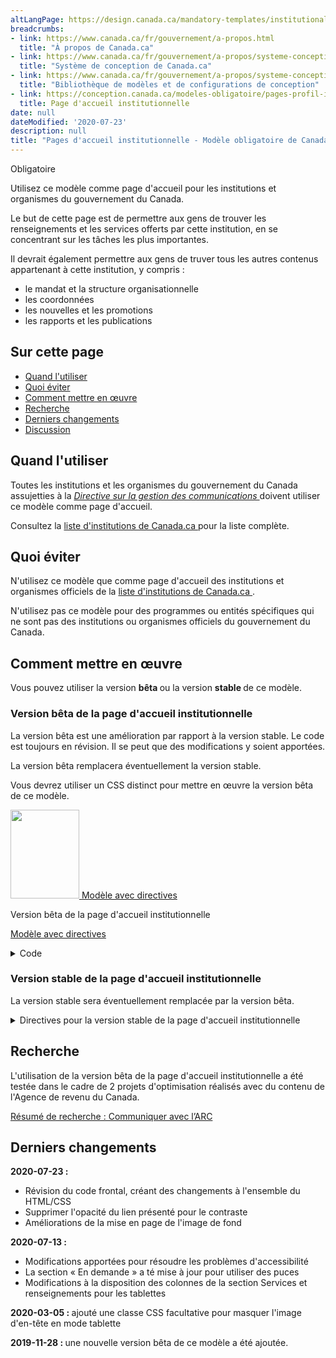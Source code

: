 ```yaml
---
altLangPage: https://design.canada.ca/mandatory-templates/institutional-profile-pages.html
breadcrumbs:
- link: https://www.canada.ca/fr/gouvernement/a-propos.html
  title: "À propos de Canada.ca"
- link: https://www.canada.ca/fr/gouvernement/a-propos/systeme-conception.html
  title: "Système de conception de Canada.ca"
- link: https://www.canada.ca/fr/gouvernement/a-propos/systeme-conception/bibliotheque-modeles.html
  title: "Bibliothèque de modèles et de configurations de conception"
- link: https://conception.canada.ca/modeles-obligatoire/pages-profil-institutionnel.html
  title: Page d'accueil institutionnelle
date: null
dateModified: '2020-07-23'
description: null
title: "Pages d'accueil institutionnelle - Modèle obligatoire de Canada.ca"
---
```






<p>
 <span class="label label-danger">
  Obligatoire
 </span>
</p>

<p>
 Utilisez ce modèle comme page d'accueil pour les institutions et organismes du gouvernement du Canada.
</p>

<p>
 Le but de cette page est de permettre aux gens de trouver les renseignements et les services offerts par cette institution, en se concentrant sur les tâches les plus importantes.
</p>

<p>
 Il devrait également permettre aux gens de truver tous les autres contenus appartenant à cette institution, y compris :
</p>

<ul>
 <li>
  le mandat et la structure organisationnelle
 </li>
 <li>
  les coordonnées
 </li>
 <li>
  les nouvelles et les promotions
 </li>
 <li>
  les rapports et les publications
 </li>
</ul>

<section>
 <h2>
  Sur cette page
 </h2>
 <ul>
  <li>
   <a href="#utiliser">
    Quand l'utiliser
   </a>
  </li>
  <li>
   <a href="#eviter">
    Quoi éviter
   </a>
  </li>
  <li>
   <a href="#comment">
    Comment mettre en œuvre
   </a>
  </li>
  <li>
   <a href="#recherche">
    Recherche
   </a>
  </li>
  <li>
   <a href="#changements">
    Derniers changements
   </a>
  </li>
  <li>
   <a href="#discussion">
    Discussion
   </a>
  </li>
 </ul>
</section>

<section>
 <h2 id="utiliser">
  Quand l'utiliser
 </h2>
 <p>
  Toutes les institutions et les organismes du gouvernement du Canada assujetties à la
  <a href="https://www.tbs-sct.gc.ca/pol/doc-fra.aspx?id=30682">
   <cite>
    Directive sur la gestion des communications
   </cite>
  </a>
  doivent utiliser ce modèle comme page d'accueil.
 </p>
 <p>
  Consultez la
  <a href="https://www.canada.ca/fr/gouvernement/a-propos/systeme-conception/liste-institutions.html">
   liste d'institutions de Canada.ca
  </a>
  pour la liste complète.
 </p>
</section>

<section>
 <h2 id="eviter">
  Quoi éviter
 </h2>
 <p>
  N'utilisez ce modèle que comme page d'accueil des institutions et organismes officiels de la
  <a href="https://www.canada.ca/fr/gouvernement/a-propos/systeme-conception/liste-institutions.html">
   liste d'institutions de Canada.ca
  </a>
  .
 </p>
 <p>
  N'utilisez pas ce modèle pour des programmes ou entités spécifiques qui ne sont pas des institutions ou organismes officiels du gouvernement du Canada.
 </p>
</section>

<section>
 <h2 id="comment">
  Comment mettre en œuvre
 </h2>
</section>

<section>
 <p>
  Vous pouvez utiliser la version
  <strong>
   bêta
  </strong>
  ou la version
  <strong>
   stable
  </strong>
  de ce modèle.
 </p>
 <h3>
  Version bêta de la page d'accueil institutionnelle
 </h3>
 <p>
  La version bêta est une amélioration par rapport à la version stable. Le code est toujours en révision. Il se peut que des modifications y soient apportées.
 </p>
 <p>
  La version bêta remplacera éventuellement la version stable.
 </p>
 <p>
  Vous devrez utiliser un CSS distinct pour mettre en œuvre la version bêta de ce modèle.
 </p>
 <div class="row mrgn-tp-lg mrgn-bttm-lg">
  <div class="col-xs-10 col-md-8 col-lg-8">
   <div class="gc-dwnld">
    <div class="row">
     <div class="col-xs-10 col-sm-3 col-lg-2">
      <p>
       <a class="gc-dwnld-lnk" href="../mise-en-page/accueil-institution-directives.html">
        <img alt="" class="thumbnail gc-dwnld-img" height="142" src="../images/ip-img-fr-cropped.png" width="110"/>
        <span class="wb-inv">
         Modèle avec directives
        </span>
       </a>
      </p>
     </div>
     <div class="col-xs-12 col-sm-9 col-lg-10">
      <p class="mrgn-tp-md lead">
       Version bêta de la page d'accueil institutionnelle
      </p>
      <p>
       <a class="btn btn-call-to-action" href="../mise-en-page/accueil-institution-directives.html">
        Modèle avec directives
       </a>
      </p>
     </div>
    </div>
   </div>
  </div>
 </div>
 <details>
  <summary>
   Code
  </summary>
  <span id="code">
  </span>
  <div class="wb-tabs">
   <div class="tabpanels">
    <details id="details-panel1">
     <summary>
      HTML
     </summary>
     <pre>
<code>
&lt;div class="provisional bg-cover bg-right bg-hide-sm bg-hide-xs mrgn-tp-md pb-3" data-bgimg="put your image link here"&gt;
				&lt;div class="container"&gt;
					&lt;div class="row"&gt;
						&lt;div class="col-md-7"&gt;
							&lt;h1 property="name" id="wb-cont"&gt;[Nom de l'institution]&lt;/h1&gt;
							&lt;p&gt;Brève description du mandat de l'institution&lt;/p&gt;
							&lt;a class="provisional btn btn-call-to-action" href="#"&gt;Bouton vers une super-tâche [facultatif]&lt;/a&gt;
						&lt;/div&gt;
						&lt;div class="clearfix"&gt;&lt;/div&gt;
					&lt;/div&gt;
				&lt;/div&gt;
			&lt;/div&gt;
			&lt;section class="provisional gc-featured-lnk"&gt;
				&lt;div class="container"&gt;
					&lt;h2 class="wb-inv"&gt;Lien en vedette&lt;/h2&gt;
					&lt;a class="h5" href="#"&gt;Lien en vedette [facultatif]&lt;/a&gt;
				&lt;/div&gt;
			&lt;/section&gt;
			&lt;section class="provisional most-requested-bullets well well-sm brdr-0"&gt;
				&lt;div class="container"&gt;
					&lt;div class="row"&gt;
						&lt;div class="pddng-r-0 col-md-2"&gt;
							&lt;h2 class="mrgn-tp-md"&gt;En demande&lt;/h2&gt;
						&lt;/div&gt;
						&lt;div class="col-md-10"&gt;
							&lt;ul class="wb-eqht mrgn-tp-md mrgn-bttm-md colcount-md-2"&gt;
								&lt;li&gt;&lt;a href="#"&gt;[Lien vers une tâche principale]&lt;/a&gt;&lt;/li&gt;
								&lt;li&gt;&lt;a href="#"&gt;[Lien vers une tâche principale]&lt;/a&gt;&lt;/li&gt;
								&lt;li&gt;&lt;a href="#"&gt;[Lien vers une tâche principale]&lt;/a&gt;&lt;/li&gt;
								&lt;li&gt;&lt;a href="#"&gt;[Lien vers une tâche principale]&lt;/a&gt;&lt;/li&gt;
								&lt;li&gt;&lt;a href="#"&gt;[Lien vers une tâche principale]&lt;/a&gt;&lt;/li&gt;
								&lt;li&gt;&lt;a href="#"&gt;[Lien vers une tâche principale]&lt;/a&gt;&lt;/li&gt;
							&lt;/ul&gt;
						&lt;/div&gt;
					&lt;/div&gt;
				&lt;/div&gt;
			&lt;/section&gt;
			&lt;section class="gc-srvinfo col-md-12 mrgn-bttm-lg"&gt;
				&lt;div class="container"&gt;
					&lt;div class="row"&gt;
						&lt;h2 class="wb-inv"&gt;Services et renseignements&lt;/h2&gt;
						&lt;div class="wb-eqht"&gt;
							&lt;div class="col-lg-4 col-md-6"&gt;
								&lt;h3&gt;&lt;a href="#"&gt;[Texte de l'hyperlien]&lt;/a&gt;&lt;/h3&gt;
								&lt;p&gt;Utilisez une formulation basée sur l'action, ou faites simplement une les des mots-clés qui résument les renseignements disponibles ou des tâches pouvant être accomplies sur la page liée.&lt;/p&gt;
							&lt;/div&gt;
							&lt;div class="col-lg-4 col-md-6"&gt;
								&lt;h3&gt;&lt;a href="#"&gt;[Texte de l'hyperlien]&lt;/a&gt;&lt;/h3&gt;
								&lt;p&gt;Utilisez une formulation basée sur l'action, ou faites simplement une les des mots-clés qui résument les renseignements disponibles ou des tâches pouvant être accomplies sur la page liée.&lt;/p&gt;
							&lt;/div&gt;
							&lt;div class="col-lg-4 col-md-6"&gt;
								&lt;h3&gt;&lt;a href="#"&gt;[Texte de l'hyperlien]&lt;/a&gt;&lt;/h3&gt;
								&lt;p&gt;Utilisez une formulation basée sur l'action, ou faites simplement une les des mots-clés qui résument les renseignements disponibles ou des tâches pouvant être accomplies sur la page liée.&lt;/p&gt;
							&lt;/div&gt;
							&lt;div class="col-lg-4 col-md-6"&gt;
								&lt;h3&gt;&lt;a href="#"&gt;[Texte de l'hyperlien]&lt;/a&gt;&lt;/h3&gt;
								&lt;p&gt;Utilisez une formulation basée sur l'action, ou faites simplement une les des mots-clés qui résument les renseignements disponibles ou des tâches pouvant être accomplies sur la page liée.&lt;/p&gt;
							&lt;/div&gt;
							&lt;div class="col-lg-4 col-md-6"&gt;
								&lt;h3&gt;&lt;a href="#"&gt;[Texte de l'hyperlien]&lt;/a&gt;&lt;/h3&gt;
								&lt;p&gt;Utilisez une formulation basée sur l'action, ou faites simplement une les des mots-clés qui résument les renseignements disponibles ou des tâches pouvant être accomplies sur la page liée.&lt;/p&gt;
							&lt;/div&gt;
							&lt;div class="col-lg-4 col-md-6"&gt;
								&lt;h3&gt;&lt;a href="#"&gt;[Texte de l'hyperlien]&lt;/a&gt;&lt;/h3&gt;
								&lt;p&gt;Utilisez une formulation basée sur l'action, ou faites simplement une les des mots-clés qui résument les renseignements disponibles ou des tâches pouvant être accomplies sur la page liée.&lt;/p&gt;
							&lt;/div&gt;
							&lt;div class="col-lg-4 col-md-6"&gt;
								&lt;h3&gt;&lt;a href="#"&gt;[Texte de l'hyperlien]&lt;/a&gt;&lt;/h3&gt;
								&lt;p&gt;Utilisez une formulation basée sur l'action, ou faites simplement une les des mots-clés qui résument les renseignements disponibles ou des tâches pouvant être accomplies sur la page liée.&lt;/p&gt;
							&lt;/div&gt;
							&lt;div class="col-lg-4 col-md-6"&gt;
								&lt;h3&gt;&lt;a href="#"&gt;[Texte de l'hyperlien]&lt;/a&gt;&lt;/h3&gt;
								&lt;p&gt;Utilisez une formulation basée sur l'action, ou faites simplement une les des mots-clés qui résument les renseignements disponibles ou des tâches pouvant être accomplies sur la page liée.&lt;/p&gt;
							&lt;/div&gt;
							&lt;div class="col-lg-4 col-md-6"&gt;
								&lt;h3&gt;&lt;a href="#"&gt;[Texte de l'hyperlien]&lt;/a&gt;&lt;/h3&gt;
								&lt;p&gt;Utilisez une formulation basée sur l'action, ou faites simplement une les des mots-clés qui résument les renseignements disponibles ou des tâches pouvant être accomplies sur la page liée.&lt;/p&gt;
							&lt;/div&gt;
							&lt;div class="clearfix"&gt;&lt;/div&gt;
						&lt;/div&gt;
					&lt;/div&gt;
				&lt;/div&gt;
			&lt;/section&gt;
			&lt;div class="clearfix"&gt;&lt;/div&gt;
			&lt;section class="well well-sm brdr-0 mrgn-bttm-0"&gt;
				&lt;div class="container"&gt;
					&lt;div class="wb-eqht"&gt;
						&lt;h2 class="h3 mrgn-tp-md"&gt;Coordonnées&lt;/h2&gt;
						&lt;ul class="provisional list-bld list-unstyled mrgn-tp-lg lst-spcd-2 colcount-md-3"&gt;
							&lt;li&gt;&lt;a href="#"&gt;Communiquer avec [institution]&lt;/a&gt;&lt;/li&gt;
							&lt;li&gt;&lt;a href="#"&gt;[Tâche de contact 2]&lt;/a&gt;&lt;/li&gt;
							&lt;li&gt;&lt;a href="#"&gt;[Tâche de contact 3]&lt;/a&gt;&lt;/li&gt;
						&lt;/ul&gt;
					&lt;/div&gt;
					&lt;div class="row"&gt;
						&lt;section class="col-md-8 pull-left mrgn-bttm-lg"&gt;
							&lt;h2 class="h3 mrgn-tp-md"&gt;À propos de [Institution]&lt;/h2&gt;
							&lt;ul class="provisional list-bld list-unstyled mrgn-tp-lg lst-spcd-2 colcount-md-2"&gt;
								&lt;li&gt;&lt;a href="#"&gt;Mandat&lt;/a&gt;&lt;/li&gt;
								&lt;li&gt;&lt;a href="#"&gt;Structure organisationnelle&lt;/a&gt;&lt;/li&gt;
								&lt;li&gt;&lt;a href="#"&gt;Transparence&lt;/a&gt;&lt;/li&gt;
								&lt;li&gt;&lt;a href="#"&gt;Possibilités d'emploi&lt;/a&gt;&lt;/li&gt;
								&lt;li&gt;&lt;a href="#"&gt;Rapports&lt;/a&gt;&lt;/li&gt;
								&lt;li&gt;&lt;a href="#"&gt;Observation&lt;/a&gt;&lt;/li&gt;
								&lt;li&gt;&lt;a href="#"&gt;Avis de mesure d'exécution&lt;/a&gt;&lt;/li&gt;
								&lt;li&gt;&lt;a href="#"&gt;[Lien institutionnel]&lt;/a&gt;&lt;/li&gt;
								&lt;li&gt;&lt;a href="#"&gt;[Lien institutionnel]&lt;/a&gt;&lt;/li&gt;
								&lt;li&gt;More: &lt;a href="#"&gt;Au sujet de [institution]&lt;/a&gt;&lt;/li&gt;
							&lt;/ul&gt;
						&lt;/section&gt;
						&lt;div class="provisional col-md-4 col-sm-5 pull-right xs-left"&gt;
							&lt;section class="lnkbx"&gt;
								&lt;h2 class="h3"&gt;Ministre&lt;/h2&gt;
								&lt;p&gt;
									&lt;a href="#"&gt;[(L'honorable) prénom et nom de famille]&lt;/a&gt;&lt;br&gt;
									&lt;small&gt;Titre officiel du ministre&lt;/small&gt;
								&lt;/p&gt;
								&lt;p&gt;
									&lt;a href="#"&gt;[(L'honorable) prénom et nom de famille]&lt;/a&gt;&lt;br&gt;
									&lt;small&gt;Titre officiel du ministre&lt;/small&gt;
								&lt;/p&gt;
								&lt;p&gt;
									&lt;a href="#"&gt;[(L'honorable) prénom et nom de famille]&lt;/a&gt;&lt;br&gt;
									&lt;small&gt;Titre officiel du ministre&lt;/small&gt;
								&lt;/p&gt;
							&lt;/section&gt;
							&lt;section class="provisional followus"&gt;
								&lt;h2 class="mrgn-tp-lg h3"&gt;Suivezs&lt;/h2&gt;
								&lt;ul&gt;
									&lt;li&gt;&lt;a href="#" class="facebook" rel="external"&gt;&lt;span class="wb-inv"&gt;Facebook&lt;/span&gt;&lt;/a&gt;&lt;/li&gt;
									&lt;li&gt;&lt;a href="#" class="twitter" rel="external"&gt;&lt;span class="wb-inv"&gt;Twitter&lt;/span&gt;&lt;/a&gt;&lt;/li&gt;
									&lt;li&gt;&lt;a href="#" class="youtube" rel="external"&gt;&lt;span class="wb-inv"&gt;YouTube&lt;/span&gt;&lt;/a&gt;&lt;/li&gt;
									&lt;li&gt;&lt;a href="#" class="linkedin" rel="external"&gt;&lt;span class="wb-inv"&gt;LinkedIn&lt;/span&gt;&lt;/a&gt;&lt;/li&gt;
								&lt;/ul&gt;
							&lt;/section&gt;
						&lt;/div&gt;
						&lt;div class="clearfix"&gt;&lt;/div&gt;
					&lt;/div&gt;
				&lt;/div&gt;
			&lt;/section&gt;
			&lt;div class="container"&gt;
				&lt;div class="row"&gt;
					&lt;section class="col-md-4 wb-feeds limit-3 gc-nws"&gt;
						&lt;h2 class="h3"&gt;Nouvelles&lt;/h2&gt;
						&lt;!-- démonstration de l'apparence - utiliser le flux json le cas échéant --&gt;
						&lt;ul class="feeds-cont list-unstyled lst-spcd feed-active"&gt;
							&lt;li&gt;&lt;a href="#"&gt;[Titre de nouvelle]&lt;/a&gt;&lt;br&gt; &lt;small class="feeds-date"&gt;AAAA-MM-JJ HH:MM&lt;/small&gt;&lt;/li&gt;
							&lt;li&gt;&lt;a href="#"&gt;[Titre de nouvelle]&lt;/a&gt;&lt;br&gt; &lt;small class="feeds-date"&gt;AAAA-MM-JJ HH:MM&lt;/small&gt;&lt;/li&gt;
							&lt;li&gt;&lt;a href="#"&gt;[Titre de nouvelle]&lt;/a&gt;&lt;br&gt; &lt;small class="feeds-date"&gt;AAAA-MM-JJ HH:MM&lt;/small&gt;&lt;/li&gt;
						&lt;/ul&gt;
						&lt;!-- exemple de flux json pour les nouvelles
						&lt;ul class="feeds-cont list-unstyled lst-spcd"&gt;
							&lt;li&gt; &lt;a data-ajax="https://www.canada.ca/content/canadasite/api/nws/fds/en/web-feeds/revenue-agency.json" href="https://www.canada.ca/en/revenue-agency.atom.xml" rel="external"&gt;Canada Revenue Agency news items&lt;/a&gt; &lt;/li&gt;
						&lt;/ul&gt;--&gt;
						&lt;p&gt;En savoir plus :&lt;a href="#" class="admin"&gt;Nouvelles de [Institution]&lt;/a&gt;&lt;/p&gt;
					&lt;/section&gt;
					&lt;section class="col-md-8 gc-prtts"&gt;
						&lt;h2 class="h3"&gt;En vedette&lt;/h2&gt;
						&lt;div class="row wb-eqht gc-srvinfo"&gt;
							&lt;div class="col-sm-6"&gt;
								&lt;div class="well well-sm brdr-rds-0 eqht-trgt"&gt;
									&lt;img class="img-responsive full-width" src="https://wet-boew.github.io/themes-dist/GCWeb/img/360x203.png" alt=""&gt;
									&lt;h3 class="h5"&gt;&lt;a href="#" class="stretched-link"&gt;[Hyperlien de l'élément]&lt;/a&gt;&lt;/h3&gt;
									&lt;p&gt;Brève description de l'élément en vedette.&lt;/p&gt;
								&lt;/div&gt;
							&lt;/div&gt;
							&lt;div class="col-sm-6"&gt;
								&lt;div class="well well-sm brdr-rds-0 eqht-trgt"&gt;
									&lt;img class="img-responsive full-width" src="https://wet-boew.github.io/themes-dist/GCWeb/img/360x203.png" alt=""&gt;
									&lt;h3 class="h5"&gt;&lt;a href="#" class="stretched-link"&gt;[Hyperlien de l'élément]&lt;/a&gt;&lt;/h3&gt;
									&lt;p&gt;Brève description de l'élément en vedette.&lt;/p&gt;
								&lt;/div&gt;
							&lt;/div&gt;
						&lt;/div&gt;
					&lt;/section&gt;
				&lt;/div&gt;
			&lt;/div&gt;</code>
</pre>
    </details>
    <details id="details-panel2">
     <summary>
      CSS
     </summary>
     <pre>
<code>
.provisional.bg-cover {
	background-size: cover;
}

.provisional.bg-right {
	background-position: right;
}

.provisional.pb-3 {
	padding-bottom: 15px;
}

.provisional.btn-call-to-action {
	font-size: 1em;
}

.provisional.gc-featured-lnk {
	background: #31708f;
	margin-bottom: 0em;
	padding-top:20px;
	padding-bottom:20px;
}

.provisional.gc-featured-lnk a {
	color:#fff
}

ul.feeds-cont li a {
	font-weight: bold;
}

.provisional.most-requested-bullets li {
	font-family: 'Lato', sans-serif;
	font-size: 17px;
	font-weight: 600;
	line-height: 26px;
	margin-top: 0
}

.provisional.most-requested-bullets .pddng-r-0 {
	padding-right: 0px;
}

.provisional.most-requested-bullets h2 {
	font-size: 1.2em;
}

.provisional.list-bld {
	font-weight: 600;
}

.provisional.followus h2 {
	font-size: 1.1em;
	margin-top: 10px;
}

.provisional.followus {
	padding: 0;
}

.provisional.followus h2 {
	display: block;
}

.provisional.followus h2,
.provisional.followus ul {
	margin-left: 0;
}

.provisional.followus-vertical {
	line-height: 0em;
}

.provisional.followus-vertical,
.provisional.followus {
	background-color: transparent;
}

.provisional.followus-vertical a {
	text-decoration: none;
}

.provisional.followus-vertical ul {
	display: block;
	list-style-type: none;
	margin-block-start: 1em;
	padding-inline-start: 1em;
	font-size: 16px;
	margin-block-end: 0em;
}

.provisional.followus-vertical ul li {
	margin-bottom: 15px;
}

.provisional.followus-vertical ul li:last-child {
	margin-bottom: 0px;
}

.provisional.followus-vertical ul li a {
	border: none;
	padding: 0px 5px;
}

.provisional.followus ul li a {
	border: none;
}

.provisional .social-lnk {
	position: relative;
	bottom:-18px;
	left:45px;
}

.provisional.followus-vertical li {
	display: block;
	background-position: left;
}

.provisional.followus .facebook,
.provisional.followus .twitter,
.provisional.followus .youtube,
.provisional.followus .instagram,
.provisional.followus .linkedin {
	display: block;
	height: 38px;
	width: 38px;
}
/* supprimez cette section si vous ne voulez pas les nouvelles icônes */

.provisional.followus .facebook {
	background: url("https://design.canada.ca/images/social-media/facebook.png") 0 0 / cover no-repeat;
}
.provisional.followus .twitter {
	background: url("https://design.canada.ca/images/social-media/twitter.png") 0 0 / cover no-repeat;
}
.provisional.followus .youtube {
	background: url("https://design.canada.ca/images/social-media/youtube.png") 0 0 / cover no-repeat;
}
.provisional.followus .instagram {
	background: url("https://design.canada.ca/images/social-media/instagram.png") 0 0 / cover no-repeat;
}
.provisional.followus .linkedin {
	background: url("https://design.canada.ca/images/social-media/linkedin.png") 0 0 / cover no-repeat;
}
/* fin des nouvelles icônes de réseaux sociaux */

@media screen and (max-width: 767px) {
	.provisional.bg-hide-xs {
		background-image: url("none") !important;
	}

	.provisional.btn-call-to-action {
		font-size: .9em;
	}

	.provisional.xs-left {
		float: left !important;
	}
}

@media (min-width:768px) and (max-width:991px) {
	.provisional.bg-hide-sm {
		background-image: url("none") !important;
	}
}
</code>
</pre>
    </details>
   </div>
  </div>
 </details>
 <div class="clearfix">
 </div>
</section>
<section>
 <h3>
  Version stable de la page d'accueil institutionnelle
 </h3>
 <p>
  La version stable sera éventuellement remplacée par la version bêta.
 </p>
 <details>
  <summary>
   Directives pour la version stable de la page d'accueil institutionnelle
  </summary>
  <h3 id="profil">
   Page de profil
  </h3>
  <p>
   Toutes les institutions mentionnées aux annexes I, I.1 et II de la
   <a href="http://laws-lois.justice.gc.ca/fra/lois/f-11/">
    Loi sur la gestion des finances publiques
   </a>
   (LGFP) doivent élaborer un profil institutionnel. Tous ces profils font partie de la page des ministères et organismes (voir la section sur la
   <a href="./page-ministeres-organismes.html">
    page des ministères et organismes
   </a>
   ).
  </p>
  <div class="btn-group mrgn-bttm-sm">
   <button class="btn btn-default wb-toggle" data-toggle='{"selector": "details", "parent": "#template-elements", "type": "on"}' type="button">
    Développer tout
   </button>
   <button class="btn btn-default wb-toggle" data-toggle='{"selector": "details", "parent": "#template-elements", "type": "off"}' type="button">
    Réduire tout
   </button>
  </div>
  <div class="row">
   <div class="col-lg-6 pull-right">
    <figure class="mrgn-bttm-lg">
     <figcaption class="text-center">
      <b>
       Modèle de la page de profil institutionnel
      </b>
     </figcaption>
     <img alt="Modèle de la page de profil institutionnel pour les grandes institutions indiquant les parties qui composent sa structure. Lire de haut en bas et de gauche à droite. Plus de détails au sujet de ce graphique se retrouvent dans le texte entourant l’image." class="full-width" src="https://www.canada.ca/content/dam/tbs-sct/images/government-communications/canada-content-style-guide/institutional-profile-fra-02.jpg"/>
    </figure>
   </div>
   <div class="col-lg-6 pull-left">
    <section id="template-elements">
     <section>
      <h4>
       1 : Nom de l’institution
      </h4>
      <p>
       <span class="label label-danger">
        Obligatoire
       </span>
      </p>
      <p>
       Fournit le titre d’usage de l’institution
      </p>
      <ul class="list-unstyled">
       <li id="element1">
        <details class="mrgn-bttm-sm">
         <summary class="wb-toggle" data-toggle='{"print":"on"}'>
          <strong>
           Contenu
          </strong>
         </summary>
         <ul>
          <li>
           Utilisez le titre d’usage de l’institution indiqué dans le
           <a href="https://www.tbs-sct.gc.ca/hgw-cgf/oversight-surveillance/communications/fip-pcim/reg-fra.asp">
            Registre des titres d’usage
           </a>
           .
          </li>
          <li>
           Utilisez le titre légal si le titre d’usage n’est pas disponible.
          </li>
          <li>
           N’utilisez pas d’acronymes ou d’abréviations.
          </li>
         </ul>
        </details>
       </li>
       <li id="element2">
        <details class="mrgn-bttm-sm">
         <summary class="wb-toggle" data-toggle='{"print":"on"}'>
          <strong>
           Présentation
          </strong>
         </summary>
         <ul>
          <li>
           Le titre du profil institutionnel doit être une balise H1 unique.
          </li>
          <li>
           Il doit être la première composante de la page.
          </li>
         </ul>
        </details>
       </li>
      </ul>
     </section>
     <section>
      <h4>
       2a : Insigne
      </h4>
      <p>
       <span class="label label-warning">
        Conditionelle
       </span>
      </p>
      <p>
       Fournit l’identification de la Gendarmerie royale du Canada
      </p>
      <ul class="list-unstyled">
       <li id="element3">
        <details class="mrgn-bttm-sm">
         <summary class="wb-toggle" data-toggle='{"print":"on"}'>
          <strong>
           Contenu
          </strong>
         </summary>
         <ul>
          <li>
           Seule la Gendarmerie royale du Canada peut utiliser cette composante pour afficher son insigne approuvé.
          </li>
         </ul>
        </details>
       </li>
       <li id="element4">
        <details class="mrgn-bttm-sm">
         <summary class="wb-toggle" data-toggle='{"print":"on"}'>
          <strong>
           Présentation
          </strong>
         </summary>
         <ul>
          <li>
           L’insigne se trouve à la droite du mandat de l’institution.
          </li>
          <li>
           L’image n’est pas assortie d’un hyperlien.
          </li>
         </ul>
        </details>
       </li>
      </ul>
     </section>
     <section>
      <h4>
       3 : Mandat de l’institution
      </h4>
      <p>
       <span class="label label-danger">
        Obligatoire
       </span>
      </p>
      <p>
       Décrit en une ou deux phrases le mandat de l’institution
      </p>
      <ul class="list-unstyled">
       <li id="element5">
        <details class="mrgn-bttm-sm">
         <summary class="wb-toggle" data-toggle='{"print":"on"}'>
          <strong>
           Contenu
          </strong>
         </summary>
         <ul>
          <li>
           Elle fournit le titre d’usage de l’institution suivi d’un aperçu en langage clair de la façon dont l’institution assure des services au public.
          </li>
          <li>
           Le texte doit être court et concis.
          </li>
          <li>
           Le contenu est rédigé pour un niveau de scolarité secondaire (pointage de 100 et moins dans
           <a href="http://www.scolarius.com/">
            Scolarius
           </a>
           ).
          </li>
         </ul>
        </details>
       </li>
       <li id="element6">
        <details class="mrgn-bttm-sm">
         <summary class="wb-toggle" data-toggle='{"print":"on"}'>
          <strong>
           Présentation
          </strong>
         </summary>
         <ul>
          <li>
           Le mandat de l’institution figure juste au-dessous du titre de la page du profil institutionnel.
          </li>
         </ul>
        </details>
       </li>
      </ul>
     </section>
     <section>
      <h4>
       4 : Réseaux de médias sociaux de l’institution
      </h4>
      <p>
       <span class="label label-warning">
        Conditionelle
       </span>
      </p>
      <p>
       Présente les réseaux de médias sociaux propres à l’institution
      </p>
      <ul class="list-unstyled">
       <li id="element7">
        <details class="mrgn-bttm-sm">
         <summary class="wb-toggle" data-toggle='{"print":"on"}'>
          <strong>
           Contenu
          </strong>
         </summary>
         <ul>
          <li>
           Cette composante est obligatoire pour toutes les institutions mentionnées à l’
           <a href="http://laws-lois.justice.gc.ca/fra/lois/F-11/page-30.html#h-74">
            annexe I de la LGFP
           </a>
           , et facultative pour les autres institutions.
          </li>
          <li>
           Utilisez la configuration
           <a href="../configurations-conception-communes/bloc-medias-sociaux.html">
            Bloc des réseaux de médias sociaux (fenêtre « Suivez »)
           </a>
           .
          </li>
         </ul>
        </details>
       </li>
       <li id="element8">
        <details class="mrgn-bttm-sm">
         <summary class="wb-toggle" data-toggle='{"print":"on"}'>
          <strong>
           Présentation
          </strong>
         </summary>
         <ul>
          <li>
           Cette composante se trouve sous le mandat de l’institution.
          </li>
         </ul>
        </details>
       </li>
      </ul>
     </section>
     <section>
      <h4>
       5 : Nouveautés
      </h4>
      <p>
       <span class="label label-warning">
        Conditionelle
       </span>
      </p>
      <p>
       Présente les nouvelles ayant trait à l’institution
      </p>
      <ul class="list-unstyled">
       <li id="element9">
        <details class="mrgn-bttm-sm">
         <summary class="wb-toggle" data-toggle='{"print":"on"}'>
          <strong>
           Contenu
          </strong>
         </summary>
         <ul>
          <li>
           Cette composante est obligatoire pour toutes les institutions mentionnées à l’
           <a href="http://laws-lois.justice.gc.ca/fra/lois/F-11/page-30.html#h-74">
            annexe I de la LGFP
           </a>
           , et facultative pour les autres institutions.
          </li>
          <li>
           Utilisez la configuration
           <a href="../configurations-conception-communes/nouveautes.html">
            Nouveautés
           </a>
           .
          </li>
         </ul>
        </details>
       </li>
       <li id="element10">
        <details class="mrgn-bttm-sm">
         <summary class="wb-toggle" data-toggle='{"print":"on"}'>
          <strong>
           Présentation
          </strong>
         </summary>
         <ul>
          <li>
           Cette composante se trouve sous « Réseaux de médias sociaux de l’institution ».
          </li>
         </ul>
        </details>
       </li>
      </ul>
     </section>
     <section>
      <h4>
       6 : Services et renseignements
      </h4>
      <p>
       <span class="label label-danger">
        Obligatoire
       </span>
      </p>
      <p>
       Dresse la liste des sujets propres à l’institution
      </p>
      <ul class="list-unstyled">
       <li id="element11">
        <details class="mrgn-bttm-sm">
         <summary class="wb-toggle" data-toggle='{"print":"on"}'>
          <strong>
           Contenu
          </strong>
         </summary>
         <ul>
          <li>
           Utilisez la configuration
           <a href="../configurations-conception-communes/services-renseignements.html">
            Services et renseignements
           </a>
           .
          </li>
         </ul>
        </details>
       </li>
       <li id="element12">
        <details class="mrgn-bttm-sm">
         <summary class="wb-toggle" data-toggle='{"print":"on"}'>
          <strong>
           Présentation
          </strong>
         </summary>
         <ul>
          <li>
           Cette composante se trouve sous la section « Réseaux de médias sociaux » et à gauche de la section « En demande ».
          </li>
         </ul>
        </details>
       </li>
      </ul>
     </section>
     <section>
      <h4>
       7 : En demande
      </h4>
      <p>
       <span class="label label-warning">
        Conditionelle
       </span>
      </p>
      <p>
       Présente les services et renseignements les plus demandés propres à l’institution
      </p>
      <ul class="list-unstyled">
       <li id="element13">
        <details class="mrgn-bttm-sm">
         <summary class="wb-toggle" data-toggle='{"print":"on"}'>
          <strong>
           Contenu
          </strong>
         </summary>
         <ul>
          <li>
           composante est obligatoire afin fournir des raccourcis vers les tâches les plus importantes de l'institution. Cependant, elle ne devrait pas être utilisée si toutes les tâches principales de l'institution sont déjà incluses en tant que liens directs sous « Services et renseignements ».
          </li>
          <li>
           Utilisez la configuration
           <a href="../configurations-conception-communes/en-demande.html">
            En demande
           </a>
           .
          </li>
         </ul>
        </details>
       </li>
       <li id="element14">
        <details class="mrgn-bttm-sm">
         <summary class="wb-toggle" data-toggle='{"print":"on"}'>
          <strong>
           Présentation
          </strong>
         </summary>
         <ul>
          <li>
           Cette composante figure à droite de la section « Services et renseignements ».
          </li>
         </ul>
        </details>
       </li>
      </ul>
     </section>
     <section>
      <h4>
       8 : Contactez-nous
      </h4>
      <p>
       <span class="label label-danger">
        Obligatoire
       </span>
      </p>
      <p>
       Donne accès aux coordonnées de l’institution
      </p>
      <ul class="list-unstyled">
       <li id="element15">
        <details class="mrgn-bttm-sm">
         <summary class="wb-toggle" data-toggle='{"print":"on"}'>
          <strong>
           Contenu
          </strong>
         </summary>
         <ul>
          <li>
           Allez à
           <a href="../configurations-conception-communes/coordonnees.html">
            Coordonnées
           </a>
           dans les Configurations de conception communes. Utilisez, selon le cas, le modèle d’adresse ou le modèle de lien.
          </li>
         </ul>
        </details>
       </li>
       <li id="element16">
        <details class="mrgn-bttm-sm">
         <summary class="wb-toggle" data-toggle='{"print":"on"}'>
          <strong>
           Présentation
          </strong>
         </summary>
         <ul>
          <li>
           Cette composante est placée sous « Nouveautés » et à droite de « Services et renseignements ».
          </li>
         </ul>
        </details>
       </li>
      </ul>
     </section>
     <section>
      <h4>
       9 : Autres renseignements pour les
      </h4>
      <p>
       <span class="label label-info">
        Facultative
       </span>
      </p>
      <p>
       Liens menant à des renseignements intéressant divers publics cibles
      </p>
      <ul class="list-unstyled">
       <li id="element17">
        <details class="mrgn-bttm-sm">
         <summary class="wb-toggle" data-toggle='{"print":"on"}'>
          <strong>
           Contenu
          </strong>
         </summary>
         <ul>
          <li>
           Utilisez la configuration
           <a href="../configurations-conception-communes/autres-renseignements.html">
            Autres renseignements pour les
           </a>
           .
          </li>
         </ul>
        </details>
       </li>
       <li id="element18">
        <details class="mrgn-bttm-sm">
         <summary class="wb-toggle" data-toggle='{"print":"on"}'>
          <strong>
           Présentation
          </strong>
         </summary>
         <ul>
          <li>
           Cette composante figure sous la section « En demande ».
          </li>
         </ul>
        </details>
       </li>
      </ul>
     </section>
     <section>
      <h4>
       10 : Ce que nous faisons
      </h4>
      <p>
       <span class="label label-warning">
        Conditionelle
       </span>
      </p>
      <p>
       Fournit des liens vers le contenu relatif à l’élaboration des politiques et programmes de l’institution
      </p>
      <ul class="list-unstyled">
       <li id="element19">
        <details class="mrgn-bttm-sm">
         <summary class="wb-toggle" data-toggle='{"print":"on"}'>
          <strong>
           Contenu
          </strong>
         </summary>
         <ul>
          <li>
           Cette composante est obligatoire quand l’institution a du contenu d’élaboration de programmes et de politiques à  présenter.
          </li>
          <li>
           Utilisez la configuration
           <a href="../configurations-conception-communes/ce-que-nous-faisons.html">
            Ce que nous faisons
           </a>
           .
          </li>
         </ul>
        </details>
       </li>
       <li id="element20">
        <details class="mrgn-bttm-sm">
         <summary class="wb-toggle" data-toggle='{"print":"on"}'>
          <strong>
           Présentation
          </strong>
         </summary>
         <ul>
          <li>
           Cette composante figure sous la section « Services et renseignements ».
          </li>
         </ul>
        </details>
       </li>
      </ul>
     </section>
     <section>
      <h4>
       11 : Renseignements organisationnels
      </h4>
      <p>
       <span class="label label-danger">
        Obligatoire
       </span>
      </p>
      <p>
       Fournit un accès uniforme aux principaux renseignements organisationnels
      </p>
      <ul class="list-unstyled">
       <li id="element21">
        <details class="mrgn-bttm-sm">
         <summary class="wb-toggle" data-toggle='{"print":"on"}'>
          <strong>
           Contenu
          </strong>
         </summary>
         <ul>
          <li>
           Cette composante consiste en une série de liens menant au contenu propre à l’institution qui n’est pas présenté ailleurs sur la page.
          </li>
          <li>
           L’étiquette de l’en-tête est « Renseignements organisationnels ».
          </li>
          <li>
           Seuls les liens « Mandat » et « Transparence » sont obligatoires; tous les autres liens sont facultatifs.
          </li>
          <li>
           Les liens doivent être étiquetés et ordonnés de la façon suivante :
           <dl class="dl-horizontal">
            <dt>
             <strong>
              Mandat
             </strong>
            </dt>
            <dd>
             <ul>
              <li>
               Obligatoire
              </li>
              <li>
               Mène à une page présentant le mandat, la vision et les objectifs de l’institution
              </li>
             </ul>
            </dd>
            <dt>
             <strong>
              Programmes
             </strong>
            </dt>
            <dd>
             <ul>
              <li>
               Facultatif
              </li>
              <li>
               Mène à une page fournissant la liste des programmes de l’institution
              </li>
             </ul>
            </dd>
            <dt>
             <strong>
              Structure organisationnelle
             </strong>
            </dt>
            <dd>
             <ul>
              <li>
               Facultatif
              </li>
              <li>
               Mène à une page présentant l’organigramme ou la structure organisationnelle de l’institution
              </li>
             </ul>
            </dd>
            <dt>
             <strong>
              Portefeuille
             </strong>
            </dt>
            <dd>
             <ul>
              <li>
               Facultatif
              </li>
              <li>
               Mène à une page présentant le portefeuille ministériel de l’institution
              </li>
             </ul>
            </dd>
            <dt>
             <strong>
              Partenaires
             </strong>
            </dt>
            <dd>
             <ul>
              <li>
               Facultatif
              </li>
              <li>
               Mène à une page présentant les partenariats officiels de l’institution (c’est-à-dire des organisations fédérales, provinciales, territoriales, internationales ou non gouvernementales)
              </li>
             </ul>
            </dd>
            <dt>
             <strong>
              Transparence
             </strong>
            </dt>
            <dd>
             <ul>
              <li>
               Obligatoire
              </li>
              <li>
               Mène aux renseignements sur la transparence propres à l’institution prescrits par le Secrétariat du Conseil du Trésor, comme les plans prospectifs de la réglementation et la divulgation proactive
              </li>
             </ul>
            </dd>
            <dt>
             <strong>
              Possibilités d’emploi
             </strong>
            </dt>
            <dd>
             <ul>
              <li>
               Facultatif
              </li>
              <li>
               Mène à une page cible présentant les possibilités d’emploi au sein de l’institution
              </li>
             </ul>
            </dd>
            <dt>
             <strong>
              Compte rendu du rendement des services
             </strong>
            </dt>
            <dd>
             <ul>
              <li>
               Obligatoire, si le contenu existe (voir les
               <a href="../modeles-recommandes/pages-comptes-rendu-rendement-services-insitutionnels.html">
                Pages de compte rendu du rendement des services institutionnels
               </a>
               )
              </li>
              <li>
               Il mène à la page d’accueil des comptes rendus de l’institution
              </li>
             </ul>
            </dd>
           </dl>
          </li>
         </ul>
        </details>
       </li>
       <li id="element22">
        <details class="mrgn-bttm-sm">
         <summary class="wb-toggle" data-toggle='{"print":"on"}'>
          <strong>
           Présentation
          </strong>
         </summary>
         <ul>
          <li>
           Cette composante est affichée au-dessus de la section « En vedette ».
          </li>
         </ul>
        </details>
       </li>
      </ul>
     </section>
     <section>
      <h4>
       12a : Ministre d’un ministère ou chef d’une institution quasi judiciaire sans lien de dépendance
      </h4>
      <p>
       <span class="label label-warning">
        Conditionelle
       </span>
      </p>
      <p>
       Fournit le profil de chaque ministre ou chef d’institution
      </p>
      <ul class="list-unstyled">
       <li id="element23">
        <details class="mrgn-bttm-sm">
         <summary class="wb-toggle" data-toggle='{"print":"on"}'>
          <strong>
           Contenu
          </strong>
         </summary>
         <ul>
          <li>
           Cette composante est obligatoire pour toutes les institutions, sauf si vous utilisez la composante Ministres du portefeuille (12b).
          </li>
          <li>
           Elle fournit des images assorties d’hyperliens menant soit au(x) ministre(s) de l’institution (y compris les ministres associés), soit au chef de l’institution (dans le cas des institutions indépendantes ou quasi judiciaires).
          </li>
          <li>
           Les images et les textes sont assortis d’un hyperlien menant à la page de profil ministériel pertinente (voir les
           <a href="./pages-profil-ministres.html">
            pages de profil des ministres
           </a>
           ).
          </li>
          <li>
           Le texte de l’hyperlien se limite au titre honorifique (« L’honorable ») et aux prénom et nom du ou de la ministre ou du chef de l’institution.
          </li>
          <li>
           Le texte non assorti d’un hyperlien se limite au titre officiel du ministre ou du chef de l’institution.
          </li>
          <li>
           Les en-têtes suivants doivent être présentés au-dessus du fonctionnaire élu approprié :
           <ul>
            <li>
             « Ministre »
            </li>
            <li>
             « Secrétaire parlementaire »
            </li>
            <li>
             « Ministre associé »
            </li>
           </ul>
          </li>
          <li>
           L’en-tête « Direction » ou « Ombudsman » doit être présenté, au besoin, au-dessus du haut fonctionnaire qui est le chef de l’institution.
          </li>
         </ul>
        </details>
       </li>
       <li id="element24">
        <details class="mrgn-bttm-sm">
         <summary class="wb-toggle" data-toggle='{"print":"on"}'>
          <strong>
           Présentation
          </strong>
         </summary>
         <ul>
          <li>
           Cette composante figure à droite de «Renseignements organisationnels ».
          </li>
          <li>
           Les sujets sont présentés en ordre de priorité, de gauche à droite.
          </li>
          <li>
           Lorsque plus de trois images sont requises, continuez sur une deuxième ligne.
          </li>
          <li>
           Lorsque moins de trois images sont requises, l’image doit être justifiée à gauche de la section « Renseignements organisationnels ».
          </li>
          <li>
           Consultez la
           <a href="http://wet-boew.github.io/themes-dist/GCWeb/index-fr.html">
            page GitHub sur Canada.ca
           </a>
           pour obtenir des détails sur la taille des images.
          </li>
         </ul>
        </details>
       </li>
      </ul>
     </section>
     <section>
      <h4>
       13 : Section « En vedette » de l’institution
      </h4>
      <p>
       <span class="label label-info">
        Facultative
       </span>
      </p>
      <p>
       Fait la promotion des activités en cours de l’institution et menées par celle-ci
      </p>
      <ul class="list-unstyled">
       <li id="element25">
        <details class="mrgn-bttm-sm">
         <summary class="wb-toggle" data-toggle='{"print":"on"}'>
          <strong>
           Contenu
          </strong>
         </summary>
         <ul>
          <li>
           Utilisez la configuration
           <a href="../configurations-conception-communes/vignettes-promotionnelles.html">
            Promotions contextuelles
           </a>
           .
          </li>
         </ul>
        </details>
       </li>
       <li id="element26">
        <details class="mrgn-bttm-sm">
         <summary class="wb-toggle" data-toggle='{"print":"on"}'>
          <strong>
           Présentation
          </strong>
         </summary>
         <ul>
          <li>
           L’étiquette de l’en-tête est « En vedette ».
          </li>
         </ul>
        </details>
       </li>
      </ul>
     </section>
    </section>
   </div>
  </div>
  <h3 id="identification">
   Comment utiliser l'identification d’un organisme indépendant
  </h3>
  <div class="btn-group mrgn-bttm-sm">
   <button class="btn btn-default wb-toggle" data-toggle='{"selector": "details", "parent": "#template-elements2", "type": "on"}' type="button">
    Développer tout
   </button>
   <button class="btn btn-default wb-toggle" data-toggle='{"selector": "details", "parent": "#template-elements2", "type": "off"}' type="button">
    Réduire tout
   </button>
  </div>
  <div class="row">
   <div class="col-lg-6 pull-right">
    <figure class="mrgn-bttm-lg">
     <figcaption class="text-center">
      <b>
       Modèle d’identification indépendante
      </b>
     </figcaption>
     <img alt="Image de l’identification indépendante indiquant les composants de sa structure. Lire de haut en bas et de gauche à droite. Plus de détails au sujet de ce graphique se retrouvent dans le texte entourant l’image." class="full-width" src="https://www.canada.ca/content/dam/tbs-sct/images/government-communications/canada-content-style-guide/arms-length-branding-fra.jpg"/>
    </figure>
   </div>
   <div class="col-lg-6 pull-left">
    <section id="template-elements2">
     <section>
      <h4>
       2b : Image de marque de l’organisme indépendant
      </h4>
      <p>
       <span class="label label-warning">
        Conditionelle
       </span>
      </p>
      <p>
       Affiche l’identificateur approuvé des institutions qui satisfont aux critères d’indépendance
      </p>
      <ul class="list-unstyled">
       <li id="element2-1">
        <details class="mrgn-bttm-sm">
         <summary class="wb-toggle" data-toggle='{"print":"on"}'>
          <strong>
           Contenu
          </strong>
         </summary>
         <ul>
          <li>
           Cette composante est conditionnelle. Seules les institutions qui font partie de la catégorie des tribunaux administratifs selon les
           <a href="http://www.appointments-nominations.gc.ca/prsnt.asp?menu=2&amp;page=gicIntro&amp;lang=fra">
            règles sur les nominations par le gouverneur en conseil
           </a>
           ont l’option d’afficher leur identificateur d’image de marque approuvé.
          </li>
          <li>
           Les institutions faisant partie de la catégorie des agences et conseils qui ont pour mandat de rendre des décisions exécutoires peuvent aussi avoir l’option d’afficher leur identificateur d’image de marque approuvé, tel que déterminé au cas par cas par les organismes centraux.
          </li>
          <li>
           L’image de marque doit être conforme aux règles du Programme de coordination de l’image de marque (PCIM) sur l’identification des institutions fédérales.
          </li>
         </ul>
        </details>
       </li>
       <li id="element2-2">
        <details class="mrgn-bttm-sm">
         <summary class="wb-toggle" data-toggle='{"print":"on"}'>
          <strong>
           Présentation
          </strong>
         </summary>
         <ul>
          <li>
           L’image de marque figure en haut de la page.
          </li>
          <li>
           Elle doit être formatée conformément aux spécifications de conception du PCIM, s’il y a lieu (cela s’applique aux institutions qui ne sont pas exemptées du PCIM).
          </li>
          <li>
           Elle doit être configurée de manière à s’adapter automatiquement à la taille de l’écran (SVG est le format recommandé), conformément aux principes de conception adaptée.
          </li>
          <li>
           L’image n’est pas assortie d’un hyperlien.
          </li>
         </ul>
        </details>
       </li>
      </ul>
     </section>
     <section>
      <h4>
       3a : Énoncé de l’organisme indépendant
      </h4>
      <p>
       <span class="label label-warning">
        Conditionelle
       </span>
      </p>
      <p>
       Explique la nature indépendante de l’institution
      </p>
      <ul class="list-unstyled">
       <li id="element2-3">
        <details class="mrgn-bttm-sm">
         <summary class="wb-toggle" data-toggle='{"print":"on"}'>
          <strong>
           Contenu
          </strong>
         </summary>
         <ul>
          <li>
           Cette composante est conditionnelle. Seules les institutions qui font partie de la catégorie des tribunaux administratifs selon les
           <a href="http://www.appointments-nominations.gc.ca/prsnt.asp?menu=2&amp;page=gicIntro&amp;lang=fra">
            règles sur les nominations par le gouverneur en conseil
           </a>
           ont l’option d’afficher l’énoncé d’indépendance.
          </li>
          <li>
           Les institutions faisant partie de la catégorie des agences et conseils qui ont pour mandat de rendre des décisions exécutoires peuvent aussi avoir l’option d’afficher cet énoncé, tel que déterminé au cas par cas par les organismes centraux.
          </li>
          <li>
           Cet énoncé fournit une brève explication de la nature autonome de l’organisme indépendant.
          </li>
         </ul>
        </details>
       </li>
       <li id="element2-4">
        <details class="mrgn-bttm-sm">
         <summary class="wb-toggle" data-toggle='{"print":"on"}'>
          <strong>
           Présentation
          </strong>
         </summary>
         <ul>
          <li>
           Il figure en caractères gras.
          </li>
         </ul>
        </details>
       </li>
      </ul>
     </section>
    </section>
   </div>
  </div>
  <h3 id="ministres">
   Comment utiliser la configuration « ministres du portefeuille »
  </h3>
  <div class="btn-group mrgn-bttm-sm">
   <button class="btn btn-default wb-toggle" data-toggle='{"selector": "details", "parent": "#template-elements3", "type": "on"}' type="button">
    Développer tout
   </button>
   <button class="btn btn-default wb-toggle" data-toggle='{"selector": "details", "parent": "#template-elements3", "type": "off"}' type="button">
    Réduire tout
   </button>
  </div>
  <div class="row">
   <div class="col-lg-6 pull-right">
    <figure class="mrgn-bttm-lg">
     <figcaption class="text-center">
      <b>
       Composant des ministres de portefeuille
      </b>
     </figcaption>
     <img alt="Image du composant des ministres de portefeuille indiquant les éléments qui composent sa structure. Lire de haut en bas et de gauche à droite. Plus de détails au sujet de ce graphique se retrouvent dans le texte entourant l’image." class="full-width" src="https://www.canada.ca/content/dam/tbs-sct/images/government-communications/canada-content-style-guide/portfolio-ministers-component-fra.jpg"/>
    </figure>
   </div>
   <div class="col-lg-6 pull-left">
    <section id="template-elements3">
     <section>
      <h4>
       12b : Ministres du portefeuille
      </h4>
      <p>
       <span class="label label-info">
        Facultative
       </span>
      </p>
      <p>
       Donne accès aux profils de tous les ministres du portefeuille de l’institution
      </p>
      <ul class="list-unstyled">
       <li id="element3-1">
        <details class="mrgn-bttm-sm">
         <summary class="wb-toggle" data-toggle='{"print":"on"}'>
          <strong>
           Contenu
          </strong>
         </summary>
         <ul>
          <li>
           Il ne faut pas utiliser cette composante lorsqu’un seul ministre ou chef institutionnel est mentionné sous « Renseignements sur l’organisation ».
          </li>
          <li>
           Elle ne peut être utilisée que lorsqu’au moins trois ministres sont présentés.
          </li>
          <li>
           Elle fournit des images des ministres de l’institution, assorties d’hyperliens.
           <ul>
            <li>
             Aucune photographie d’une autre personne ne peut être affichée sur le profil institutionnel.
            </li>
           </ul>
          </li>
          <li>
           Les images et les textes sont assortis d’un hyperlien menant à la page de profil ministériel pertinente (voir la section sur les
           <a href="https://conception.canada.ca/modeles-obligatoire/pages-profil-ministres.html">
            pages de profil des ministres
           </a>
           ).
          </li>
          <li>
           Le texte de l’hyperlien se limite aux titre honorifique, prénom et nom du ministre : L’honorable [nom du ministre].
          </li>
          <li>
           Le texte non assorti d’un hyperlien se limite au titre officiel des ministres.
          </li>
         </ul>
        </details>
       </li>
       <li id="element3-2">
        <details class="mrgn-bttm-sm">
         <summary class="wb-toggle" data-toggle='{"print":"on"}'>
          <strong>
           Présentation
          </strong>
         </summary>
         <ul>
          <li>
           Cette composante figure au-dessus de «Renseignements organisationnels ».
          </li>
          <li>
           Les sujets sont présentés en ordre de priorité, de gauche à droite.
          </li>
          <li>
           Lorsque plus de trois images sont requises, continuez la liste sur une deuxième ligne.
          </li>
          <li>
           Consultez la
           <a href="http://wet-boew.github.io/themes-dist/GCWeb/index-fr.html">
            page GitHub sur Canada.ca
           </a>
           pour obtenir des détails sur la taille des images.
          </li>
         </ul>
        </details>
       </li>
      </ul>
     </section>
    </section>
   </div>
  </div>
  <h3 id="organismes">
   Comment utiliser la configuration « organismes du portefeuille »
  </h3>
  <div class="btn-group mrgn-bttm-sm">
   <button class="btn btn-default wb-toggle" data-toggle='{"selector": "details", "parent": "#template-elements4", "type": "on"}' type="button">
    Développer tout
   </button>
   <button class="btn btn-default wb-toggle" data-toggle='{"selector": "details", "parent": "#template-elements4", "type": "off"}' type="button">
    Réduire tout
   </button>
  </div>
  <div class="row">
   <div class="col-lg-6 pull-right">
    <figure class="mrgn-bttm-lg">
     <figcaption class="text-center">
      <b>
       Composant des organisations de portefeuille
      </b>
     </figcaption>
     <img alt="Image du composant des organisations de portefeuille indiquant les éléments qui composent sa structure. Lire de haut en bas et de gauche à droite. Plus de détails au sujet de ce graphique se retrouvent dans le texte entourant l’image." class="full-width" src="https://www.canada.ca/content/dam/tbs-sct/images/government-communications/canada-content-style-guide/portfolio-organizations-component-fra.jpg"/>
    </figure>
   </div>
   <div class="col-lg-6 pull-left">
    <section id="template-elements4">
     <section>
      <h4>
       14 : Organismes du portefeuille
      </h4>
      <p>
       <span class="label label-info">
        Facultative
       </span>
      </p>
      <p>
       Fournit des liens vers les organismes relevant du portefeuille de l’institution
      </p>
      <ul class="list-unstyled">
       <li id="element4-1">
        <details class="mrgn-bttm-sm">
         <summary class="wb-toggle" data-toggle='{"print":"on"}'>
          <strong>
           Contenu
          </strong>
         </summary>
         <ul>
          <li>
           Elle présente une liste de tous les organismes relevant du portefeuille de l’institution.
          </li>
          <li>
           L’étiquette de l’en-tête est « Organismes du portefeuille ».
          </li>
          <li>
           Les liens doivent mener à une page de profil organisationnel (voir les
           <a href="./pages-profil-organisationnel.html">
            pages de profil organisationnel
           </a>
           ).
          </li>
         </ul>
        </details>
       </li>
       <li id="element4-2">
        <details class="mrgn-bttm-sm">
         <summary class="wb-toggle" data-toggle='{"print":"on"}'>
          <strong>
           Présentation
          </strong>
         </summary>
         <ul>
          <li>
           Cette composante figure sous « Ce que nous faisons ».
          </li>
         </ul>
        </details>
       </li>
      </ul>
     </section>
    </section>
   </div>
  </div>
 </details>
</section>

<section>
 <h2 id="recherche">
  Recherche
 </h2>
 <p>
  L'utilisation de la version bêta de la page d'accueil institutionnelle a été testée dans le cadre de 2 projets d'optimisation réalisés avec du contenu de l'Agence de revenu du Canada.
 </p>
 <p>
  <a href="https://blogue.canada.ca/resumes-recherche/arc-contactez-nous-resume-recherche.html">
   Résumé de recherche : Communiquer avec l’ARC
  </a>
 </p>
</section>

<section>
 <h2 id="changements">
  Derniers changements
 </h2>
 <p>
  <strong>
   2020-07-23 :
  </strong>
 </p>
 <ul>
  <li>
   Révision du code frontal, créant des changements à l'ensemble du HTML/CSS
  </li>
  <li>
   Supprimer l'opacité du lien présenté pour le contraste
  </li>
  <li>
   Améliorations de la mise en page de l'image de fond
  </li>
 </ul>
 <p>
  <strong>
   2020-07-13 :
  </strong>
 </p>
 <ul>
  <li>
   Modifications apportées pour résoudre les problèmes d'accessibilité
  </li>
  <li>
   La section « En demande » a té mise à jour pour utiliser des puces
  </li>
  <li>
   Modifications à la disposition des colonnes de la section Services et renseignements pour les tablettes
  </li>
 </ul>
 <p>
  <strong>
   2020-03-05 :
  </strong>
  ajouté une classe CSS facultative pour masquer l'image d'en-tête en mode tablette
 </p>
 <p>
  <strong>
   2019-11-28 :
  </strong>
  une nouvelle version bêta de ce modèle a été ajoutée.
 </p>
</section>
